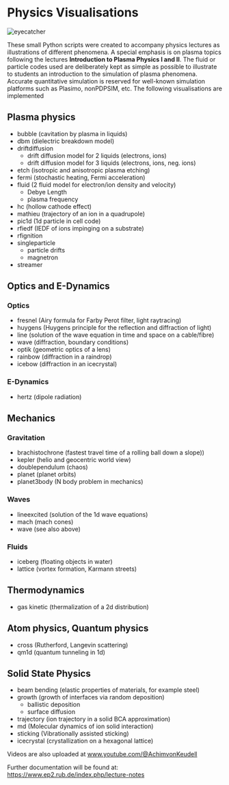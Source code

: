 # Physics Visualisations

![eyecatcher](https://user-images.githubusercontent.com/100088227/209437970-9c330da3-e5ef-4a33-9812-a1c5cda53f42.gif)

These small Python scripts were created to accompany physics lectures as illustrations of different phenomena. A special emphasis is on plasma topics following the lectures <b>Introduction to Plasma Physics I and II</b>. The fluid or particle codes used are deliberately kept as simple as possible to illustrate to students an introduction to the simulation of plasma phenomena. Accurate quantitative simulation is reserved for well-known simulation platforms such as Plasimo, nonPDPSIM, etc. The following visualisations are implemented

## Plasma physics
* bubble (cavitation by plasma in liquids)
* dbm (dielectric breakdown model)
* driftdiffusion
  - drift diffusion model for 2 liquids (electrons, ions)
  - drift diffusion model for 3 liquids (electrons, ions, neg. ions)
* etch (isotropic and anisotropic plasma etching)
* fermi (stochastic heating, Fermi acceleration)
* fluid (2 fluid model for electron/ion density and velocity)
  - Debye Length
  - plasma frequency
* hc (hollow cathode effect) 
* mathieu (trajectory of an ion in a quadrupole)
* pic1d (1d particle in cell code)
* rfiedf (IEDF of ions impinging on a substrate)
* rfignition 
* singleparticle
  - particle drifts
  - magnetron
* streamer

## Optics and E-Dynamics
### Optics
* fresnel (Airy formula for Farby Perot filter, light raytracing)  
* huygens (Huygens principle for the reflection and diffraction of light)
* line (solution of the wave equation in time and space on a cable/fibre)
* wave (diffraction, boundary conditions)
* optik (geometric optics of a lens)
* rainbow (diffraction in a raindrop)
* icebow (diffraction in an icecrystal)
### E-Dynamics
* hertz (dipole radiation)
  
## Mechanics
### Gravitation
* brachistochrone (fastest travel time of a rolling ball down a slope))
* kepler (helio and geocentric world view)
* doublependulum (chaos)
* planet (planet orbits)
* planet3body (N body problem in mechanics)
### Waves
* lineexcited (solution of the 1d wave equations)
* mach (mach cones)
* wave (see also above)
### Fluids
* iceberg (floating objects in water)
* lattice (vortex formation, Karmann streets)

## Thermodynamics
* gas kinetic (thermalization of a 2d distribution)

## Atom physics, Quantum physics
* cross (Rutherford, Langevin scattering)
* qm1d (quantum tunneling in 1d)

## Solid State Physics
* beam bending (elastic properties of materials, for example steel)
* growth (growth of interfaces via random deposition)
  - ballistic deposition
  - surface diffusion
* trajectory (ion trajectory in a solid BCA approximation)
* md (Molecular dynamics of ion solid interaction)
* sticking (Vibrationally assisted sticking)
* icecrystal (crystallization on a hexagonal lattice)


Videos are also uploaded at www.youtube.com/@AchimvonKeudell

Further documentation will be found at: https://www.ep2.rub.de/index.php/lecture-notes

